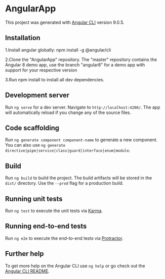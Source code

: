 # AngularApp
This project was generated with [Angular CLI](https://github.com/angular/angular-cli) version 9.0.5.

## Installation
1.Install angular globally:
npm install -g @angular/cli

2.Clone the "AngularApp" repository. The "master" repository contains the Angular 8 demo app, use the branch "angular8" for a demo app with support for your respective version

3.Run npm install to install all dev dependencies.

## Development server

Run `ng serve` for a dev server. Navigate to `http://localhost:4200/`. The app will automatically reload if you change any of the source files.

## Code scaffolding

Run `ng generate component component-name` to generate a new component. You can also use `ng generate directive|pipe|service|class|guard|interface|enum|module`.

## Build

Run `ng build` to build the project. The build artifacts will be stored in the `dist/` directory. Use the `--prod` flag for a production build.

## Running unit tests

Run `ng test` to execute the unit tests via [Karma](https://karma-runner.github.io).

## Running end-to-end tests

Run `ng e2e` to execute the end-to-end tests via [Protractor](http://www.protractortest.org/).

## Further help

To get more help on the Angular CLI use `ng help` or go check out the [Angular CLI README](https://github.com/angular/angular-cli/blob/master/README.md).
